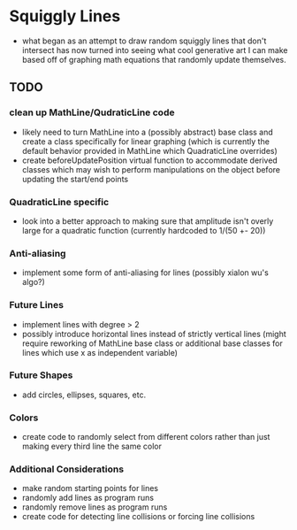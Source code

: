 # Squiggly Lines

- what began as an attempt to draw random squiggly lines that don't intersect has now turned into
  seeing what cool generative art I can make based off of graphing math equations that randomly
  update themselves.

## TODO

### clean up MathLine/QudraticLine code

- likely need to turn MathLine into a (possibly abstract) base class and create
  a class specifically for linear graphing (which is currently the default behavior
  provided in MathLine which QuadraticLine overrides)
- create beforeUpdatePosition virtual function to accommodate derived
  classes which may wish to perform manipulations on the object before
  updating the start/end points

### QuadraticLine specific

- look into a better approach to making sure that amplitude isn't overly large for a quadratic
  function (currently hardcoded to 1/(50 +- 20))

### Anti-aliasing

- implement some form of anti-aliasing for lines (possibly xialon wu's algo?)

### Future Lines

- implement lines with degree > 2
- possibly introduce horizontal lines instead of strictly vertical lines (might require
  reworking of MathLine base class or additional base classes for lines which use
  x as independent variable)

### Future Shapes

- add circles, ellipses, squares, etc.

### Colors

- create code to randomly select from different colors rather than just making every third
  line the same color

### Additional Considerations

- make random starting points for lines
- randomly add lines as program runs
- randomly remove lines as program runs
- create code for detecting line collisions or forcing line collisions
